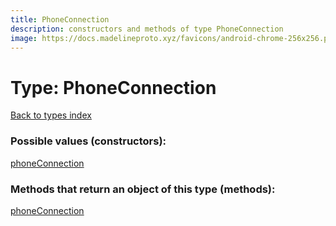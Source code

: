 ```yaml
---
title: PhoneConnection
description: constructors and methods of type PhoneConnection
image: https://docs.madelineproto.xyz/favicons/android-chrome-256x256.png
---
```

# Type: PhoneConnection
[Back to types index](index.md)



### Possible values (constructors):

[phoneConnection](../constructors/phoneConnection.md)  



### Methods that return an object of this type (methods):



[phoneConnection](../constructors/phoneConnection.md)  

